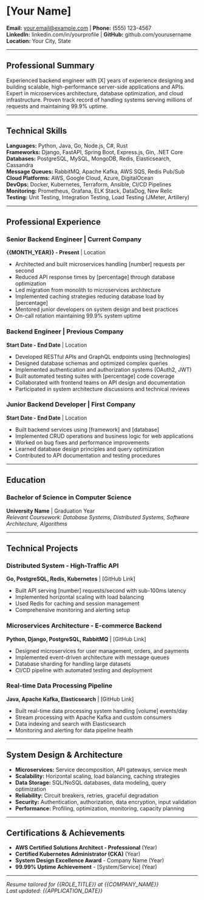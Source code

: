 # [Your Name]

**Email:** your.email@example.com | **Phone:** (555) 123-4567  
**LinkedIn:** linkedin.com/in/yourprofile | **GitHub:** github.com/yourusername  
**Location:** Your City, State

---

## Professional Summary

Experienced backend engineer with [X] years of experience designing and building scalable, high-performance server-side applications and APIs. Expert in microservices architecture, database optimization, and cloud infrastructure. Proven track record of handling systems serving millions of requests and maintaining 99.9% uptime.

---

## Technical Skills

**Languages:** Python, Java, Go, Node.js, C#, Rust  
**Frameworks:** Django, FastAPI, Spring Boot, Express.js, Gin, .NET Core  
**Databases:** PostgreSQL, MySQL, MongoDB, Redis, Elasticsearch, Cassandra  
**Message Queues:** RabbitMQ, Apache Kafka, AWS SQS, Redis Pub/Sub  
**Cloud Platforms:** AWS, Google Cloud, Azure, DigitalOcean  
**DevOps:** Docker, Kubernetes, Terraform, Ansible, CI/CD Pipelines  
**Monitoring:** Prometheus, Grafana, ELK Stack, DataDog, New Relic  
**Testing:** Unit Testing, Integration Testing, Load Testing (JMeter, Artillery)

---

## Professional Experience

### Senior Backend Engineer | Current Company
**{{MONTH_YEAR}} - Present** | Location

- Architected and built microservices handling [number] requests per second
- Reduced API response times by [percentage] through database optimization
- Led migration from monolith to microservices architecture
- Implemented caching strategies reducing database load by [percentage]
- Mentored junior developers on system design and best practices
- On-call rotation maintaining 99.9% system uptime

### Backend Engineer | Previous Company
**Start Date - End Date** | Location

- Developed RESTful APIs and GraphQL endpoints using [technologies]
- Designed database schemas and optimized complex queries
- Implemented authentication and authorization systems (OAuth2, JWT)
- Built automated testing suites with [percentage] code coverage
- Collaborated with frontend teams on API design and documentation
- Participated in system architecture discussions and technical reviews

### Junior Backend Developer | First Company
**Start Date - End Date** | Location

- Built backend services using [framework] and [database]
- Implemented CRUD operations and business logic for web applications
- Worked on bug fixes and performance improvements
- Learned database design principles and query optimization
- Contributed to API documentation and testing procedures

---

## Education

### Bachelor of Science in Computer Science
**University Name** | Graduation Year  
*Relevant Coursework: Database Systems, Distributed Systems, Software Architecture, Algorithms*

---

## Technical Projects

### Distributed System - High-Traffic API
**Go, PostgreSQL, Redis, Kubernetes** | [GitHub Link]
- Built API serving [number] requests/second with sub-100ms latency
- Implemented horizontal scaling with load balancing
- Used Redis for caching and session management
- Comprehensive monitoring and alerting setup

### Microservices Architecture - E-commerce Backend
**Python, Django, PostgreSQL, RabbitMQ** | [GitHub Link]
- Designed microservices for user management, orders, and payments
- Implemented event-driven architecture with message queues
- Database sharding for handling large datasets
- CI/CD pipeline with automated testing and deployment

### Real-time Data Processing Pipeline
**Java, Apache Kafka, Elasticsearch** | [GitHub Link]
- Built real-time data processing system handling [volume] events/day
- Stream processing with Apache Kafka and custom consumers
- Data indexing and search with Elasticsearch
- Monitoring and alerting for data pipeline health

---

## System Design & Architecture

- **Microservices:** Service decomposition, API gateways, service mesh
- **Scalability:** Horizontal scaling, load balancing, caching strategies
- **Data Storage:** SQL/NoSQL databases, data modeling, query optimization
- **Reliability:** Circuit breakers, retries, graceful degradation
- **Security:** Authentication, authorization, data encryption, input validation
- **Performance:** Profiling, optimization, monitoring, capacity planning

---

## Certifications & Achievements

- **AWS Certified Solutions Architect - Professional** (Year)
- **Certified Kubernetes Administrator (CKA)** (Year)
- **System Design Excellence Award** - Company Name (Year)
- **99.99% Uptime Achievement** - [System/Service] (Year)

---

*Resume tailored for {{ROLE_TITLE}} at {{COMPANY_NAME}}*  
*Last updated: {{APPLICATION_DATE}}*